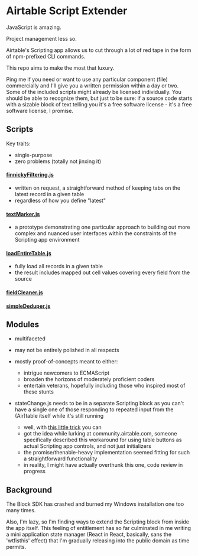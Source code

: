 # Airtable Script Extender

JavaScript is amazing. 

Project management less so. 

Airtable's Scripting app allows us to cut through a lot of red tape in the form of npm-prefixed CLI commands.

This repo aims to make the most that luxury.

Ping me if you need or want to use any particular component (file) commercially and I'll give you a written permission within a day or two.
Some of the included scripts might already be licensed individually.
You should be able to recognize them, but just to be sure: if a source code starts with a sizable block of text telling you it's a
free software license - it's a free software license, I promise.

## Scripts
Key traits:
- single-purpose
- zero problems (totally not jinxing it)

#### [finnickyFiltering.js](https://github.com/dddominikk/airtable-script-extender/blob/main/scripts/finnickyFiltering.js)

- written on request, a straightforward method of keeping tabs on the latest record in a given table
- regardless of how you define "latest"

#### [textMarker.js](https://github.com/dddominikk/airtable-script-extender/blob/main/scripts/textMarker.js)

- a prototype demonstrating one particular approach to building out more complex and nuanced user interfaces within the constraints of the Scripting app environment

#### [loadEntireTable.js](https://github.com/dddominikk/airtable-script-extender/blob/main/scripts/loadEntireTable.js)

- fully load all records in a given table
- the result includes mapped out cell values covering every field from the source

#### [fieldCleaner.js](https://github.com/dddominikk/airtable-script-extender/blob/main/scripts/fieldCleaner.js)

#### [simpleDeduper.js](https://github.com/dddominikk/airtable-script-extender/blob/main/scripts/simpleDeduper.js)

## Modules

- multifaceted
- may not be entirely polished in all respects
- mostly proof-of-concepts meant to either:
  - intrigue newcomers to ECMAScript
  - broaden the horizons of moderately proficient coders
  - entertain veterans, hopefully including those who inspired most of these stunts

- stateChange.js needs to be in a separate Scripting block as you can't have a single one of those responding to repeated input from the (Air)table itself while it's still running
    - well, with [this little trick](https://github.com/dddominikk/airtable-script-extender/blob/main/modules/stateChange.js) you can
    - got the idea while lurking at community.airtable.com, someone specifically described this workaround for using table buttons as actual Scripting app controls, and not just      initializers
    - the promise/thenable-heavy implementation seemed fitting for such a straightforward functionality
    - in reality, I might have actually overthunk this one, code review in progress
     

## Background

The Block SDK has crashed and burned my Windows installation one too many times.

Also, I'm lazy, so I'm finding ways to extend the Scripting block from inside the app itself. This feeling of entitlement has so far culminated in me writing a mini application state manager (React in React, basically, sans the 'wtfisthis' effect) that I'm gradually releasing into the public domain as time permits.
